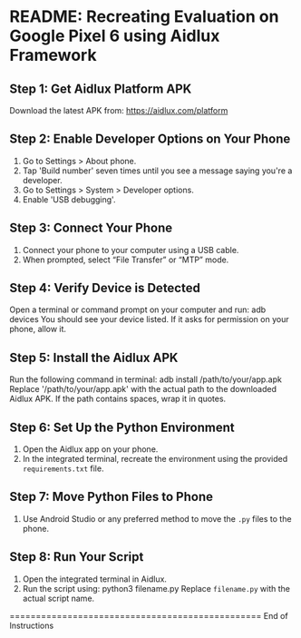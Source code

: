 README: Recreating Evaluation on Google Pixel 6 using Aidlux Framework
================================================

Step 1: Get Aidlux Platform APK
-------------------------------
Download the latest APK from: https://aidlux.com/platform

Step 2: Enable Developer Options on Your Phone
----------------------------------------------
1. Go to Settings > About phone.
2. Tap 'Build number' seven times until you see a message saying you're a developer.
3. Go to Settings > System > Developer options.
4. Enable 'USB debugging'.

Step 3: Connect Your Phone
--------------------------
1. Connect your phone to your computer using a USB cable.
2. When prompted, select “File Transfer” or “MTP” mode.

Step 4: Verify Device is Detected
---------------------------------
Open a terminal or command prompt on your computer and run:
    adb devices
You should see your device listed. If it asks for permission on your phone, allow it.

Step 5: Install the Aidlux APK
------------------------------
Run the following command in terminal:
    adb install /path/to/your/app.apk
Replace '/path/to/your/app.apk' with the actual path to the downloaded Aidlux APK.
If the path contains spaces, wrap it in quotes.

Step 6: Set Up the Python Environment
-------------------------------------
1. Open the Aidlux app on your phone.
2. In the integrated terminal, recreate the environment using the provided `requirements.txt` file.

Step 7: Move Python Files to Phone
----------------------------------
1. Use Android Studio or any preferred method to move the `.py` files to the phone.

Step 8: Run Your Script
-----------------------
1. Open the integrated terminal in Aidlux.
2. Run the script using:
    python3 filename.py
Replace `filename.py` with the actual script name.

================================================
End of Instructions
